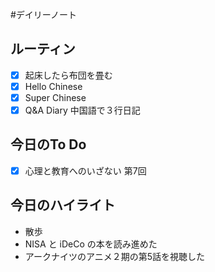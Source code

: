 #デイリーノート
## ルーティン
- [x] 起床したら布団を畳む
- [x] Hello Chinese
- [x] Super Chinese
- [x] Q&A Diary 中国語で３行日記
## 今日のTo Do
- [x] 心理と教育へのいざない 第7回
## 今日のハイライト
- 散歩
- NISA と iDeCo の本を読み進めた
- アークナイツのアニメ２期の第5話を視聴した

